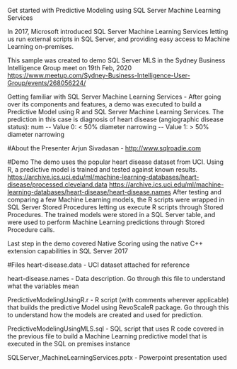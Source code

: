 Get started with Predictive Modeling using SQL Server Machine Learning Services

In 2017, Microsoft introduced SQL Server Machine Learning Services letting us run external scripts in SQL Server, and providing easy access to Machine Learning on-premises.

This sample was created to demo SQL Server MLS in the Sydney Business Intelligence Group meet on 19th Feb, 2020 https://www.meetup.com/Sydney-Business-Intelligence-User-Group/events/268056224/

Getting familiar with SQL Server Machine Learning Services - After going over its components and features, a demo was executed to build a Predictive Model using R and SQL Server Machine Learning Services. The prediction in this case is diagnosis of heart disease (angiographic disease status): num
-- Value 0: < 50% diameter narrowing
-- Value 1: > 50% diameter narrowing

#About the Presenter
Arjun Sivadasan - http://www.sqlroadie.com

#Demo
The demo uses the popular heart disease dataset from UCI. Using R, a predictive model is trained and tested against known results. https://archive.ics.uci.edu/ml/machine-learning-databases/heart-disease/processed.cleveland.data 
https://archive.ics.uci.edu/ml/machine-learning-databases/heart-disease/heart-disease.names
After testing and comparing a few Machine Learning models, the R scripts were wrapped in SQL Server Stored Procedures letting us execute R scripts through Stored Procedures. The trained models were stored in a SQL Server table, and were used to perform Machine Learning predictions through Stored Procedure calls.

Last step in the demo covered Native Scoring using the native C++ extension capabilities in SQL Server 2017

#Files
heart-disease.data - UCI dataset attached for reference 

heart-disease.names - Data description. Go through this file to understand what the variables mean

PredictiveModelingUsingR.r - R script (with comments wherever applicable) that builds the predictive Model using RevoScaleR package. Go through this to understand how the models are created and used for prediction.

PredictiveModelingUsingMLS.sql - SQL script that uses R code covered in the previous file to build a Machine Learning predictive model that is executed in the SQL on premises instance

SQLServer_MachineLearningServices.pptx - Powerpoint presentation used

